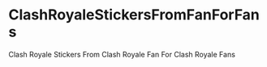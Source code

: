 # ClashRoyaleStickersFromFanForFans
Clash Royale Stickers 
From Clash Royale Fan For Clash Royale Fans
